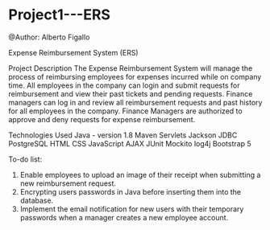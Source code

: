 # Project1---ERS

@Author: Alberto Figallo

Expense Reimbursement System (ERS)

Project Description
The Expense Reimbursement System will manage the process of reimbursing employees for expenses incurred while on company time.
All employees in the company can login and submit requests for reimbursement and view their past tickets and pending requests.
Finance managers can log in and review all reimbursement requests and past history for all employees in the company.
Finance Managers are authorized to approve and deny requests for expense reimbursement.

Technologies Used
Java - version 1.8
Maven
Servlets
Jackson
JDBC
PostgreSQL
HTML
CSS
JavaScript
AJAX
JUnit
Mockito
log4j
Bootstrap 5

To-do list:
1. Enable employees to upload an image of their receipt when submitting a new reimbursement request.
2. Encrypting users passwords in Java before inserting them into the database.
3. Implement the email notification for new users with their temporary passwords when a manager creates a new employee account.
